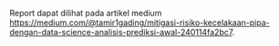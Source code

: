 Report dapat dilihat pada artikel medium https://medium.com/@tamir1gading/mitigasi-risiko-kecelakaan-pipa-dengan-data-science-analisis-prediksi-awal-240114fa2bc7.
